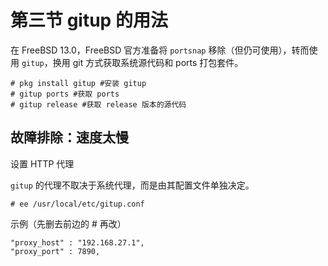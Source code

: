 # 第三节 gitup 的用法

在 FreeBSD 13.0，FreeBSD 官方准备将 `portsnap` 移除（但仍可使用），转而使用 `gitup`，换用 git 方式获取系统源代码和 ports 打包套件。

```
# pkg install gitup #安装 gitup
# gitup ports #获取 ports
# gitup release #获取 release 版本的源代码
```

## 故障排除：速度太慢

设置 HTTP 代理

`gitup` 的代理不取决于系统代理，而是由其配置文件单独决定。

`# ee /usr/local/etc/gitup.conf`

示例（先删去前边的 # 再改）

```
"proxy_host" : "192.168.27.1",
"proxy_port" : 7890,
```
